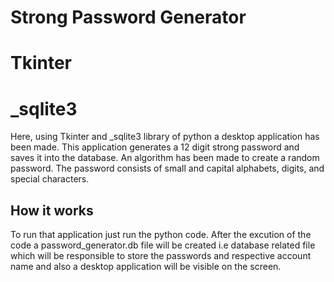 
# Strong Password Generator
# Tkinter
# _sqlite3 

Here, using Tkinter and _sqlite3 library of python a desktop application has been made. 
This application generates a 12 digit strong password and saves it into the database. 
An algorithm has been made to create a random password. The password consists of small and capital alphabets, digits, and special characters. 

 

## How it works

To run that application just run the python code. 
After the excution of the code a password_generator.db file will be created i.e database related file which will be responsible to store the passwords and respective account name and also a desktop application will be visible on the screen. 

  